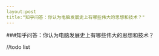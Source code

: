 ```yaml
---
layout:post
title:"知乎问答：你认为电脑发展史上有哪些伟大的思想和技术？"
---
```


###知乎问答：你认为电脑发展史上有哪些伟大的思想和技术？

//todo list

